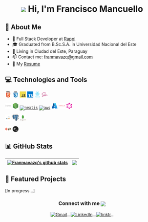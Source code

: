 <h1 align="center"><img src="https://github.com/franmavazq/franmavazq/blob/main/assets/Hi.gif" width="29px"> Hi, I'm Francisco Mancuello</h1>

## 🚀 About Me

- 💼 Full Stack Developer at [Rappi](https://www.rappi.com.co/)
- 🎓 Graduated from B.Sc.S.A. in Universidad Nacional del Este
- 📍 Living in Ciudad del Este, Paraguay
- 📫 Contact me: franmavazq@gmail.com
- 📝 My [Resume](https://docs.google.com/document/d/1C3TQsBs5j2TX1V0bq9TwR2-ga9r6xXUPJGliF7gR4Xc/edit?usp=share_link)

## 💻 Technologies and Tools

<!-- ### Frontend -->

<code><a href="https://developer.mozilla.org/en-US/docs/Web/HTML" target="_blank"><img height="20" alt="html" src="https://raw.githubusercontent.com/github/explore/80688e429a7d4ef2fca1e82350fe8e3517d3494d/topics/html/html.png"></a></code>
<code><a href="https://developer.mozilla.org/en-US/docs/Web/CSS" target="_blank"><img height="20" alt="css" src="https://raw.githubusercontent.com/github/explore/80688e429a7d4ef2fca1e82350fe8e3517d3494d/topics/css/css.png"></a></code>
<code><a href="https://developer.mozilla.org/en-US/docs/Web/JavaScript" target="_blank"><img height="20" alt="javascript" src="https://raw.githubusercontent.com/github/explore/80688e429a7d4ef2fca1e82350fe8e3517d3494d/topics/javascript/javascript.png"></a></code>
<code><a href="https://www.typescriptlang.org/" target="_blank"><img height="20" alt="typescript" src="https://raw.githubusercontent.com/github/explore/80688e429a7d4ef2fca1e82350fe8e3517d3494d/topics/typescript/typescript.png"></a></code>
<code><a href="https://react.dev/" target="_blank"><img height="20" alt="react" src="https://raw.githubusercontent.com/devicons/devicon/master/icons/react/react-original-wordmark.svg"></a></code>
<code><a href="https://sass-lang.com/" target="_blank"><img height="20" alt="sass" src="https://raw.githubusercontent.com/github/explore/80688e429a7d4ef2fca1e82350fe8e3517d3494d/topics/sass/sass.png"></a></code>


<!-- ### Backend -->

<code><a href="https://expressjs.com/" target="_blank"><img height="20" alt="express" src="https://raw.githubusercontent.com/github/explore/80688e429a7d4ef2fca1e82350fe8e3517d3494d/topics/express/express.png"></a></code>
<code><a href="https://nodejs.org/en" target="_blank"><img height="20" alt="nodejs" src="https://raw.githubusercontent.com/github/explore/80688e429a7d4ef2fca1e82350fe8e3517d3494d/topics/nodejs/nodejs.png"></a></code>
<code><a href="https://nextjs.org/" target="_blank"><img height="20" alt="nextjs" src="https://cdn.worldvectorlogo.com/logos/next-js.svg"></a></code>
<code><a href="https://aws.amazon.com/" target="_blank"><img height="20" alt="aws" src="https://cdn.iconscout.com/icon/free/png-512/aws-1869025-1583149.png"></a></code>
<code><a href="https://azure.microsoft.com/en-us" target="_blank"><img height="20" alt="azure" src="https://raw.githubusercontent.com/github/explore/80688e429a7d4ef2fca1e82350fe8e3517d3494d/topics/azure/azure.png"></a></code>
<code><a href="https://www.oracle.com/cloud/" target="_blank"><img height="20" alt="oracle" src="https://raw.githubusercontent.com/devicons/devicon/master/icons/oracle/oracle-original.svg"></a></code>
<code><a href="https://graphql.org/" target="_blank"><img height="20" alt="graphql" src="https://raw.githubusercontent.com/github/explore/5c058a388828bb5fde0bcafd4bc867b5bb3f26f3/topics/graphql/graphql.png"></a></code>

<!-- ### Databases -->

<code><a href="https://www.mysql.com/" target="_blank"><img height="20" alt="mysql" src="https://raw.githubusercontent.com/github/explore/5c058a388828bb5fde0bcafd4bc867b5bb3f26f3/topics/mysql/mysql.png"></a></code>
<code><a href="https://www.postgresql.org/" target="_blank"><img height="20" alt="postgresql" src="https://raw.githubusercontent.com/github/explore/5c058a388828bb5fde0bcafd4bc867b5bb3f26f3/topics/postgresql/postgresql.png"></a></code>
<code><a href="https://www.mongodb.com/" target="_blank"><img height="20" alt="mongodb" src="https://raw.githubusercontent.com/devicons/devicon/master/icons/mongodb/mongodb-original-wordmark.svg"></a></code>

<!-- ### Tools and Platforms -->

<code><a href="https://git-scm.com/" target="_blank"><img height="20" alt="git" src="https://raw.githubusercontent.com/github/explore/5c058a388828bb5fde0bcafd4bc867b5bb3f26f3/topics/git/git.png"></a></code>
<code><a href="https://developer.mozilla.org/en-US/docs/Learn/Tools_and_testing/Understanding_client-side_tools/Command_line" target="_blank"><img height="20" src="https://raw.githubusercontent.com/github/explore/80688e429a7d4ef2fca1e82350fe8e3517d3494d/topics/terminal/terminal.png"></a></code>

## 📊 GitHub Stats

| <a href="https://github-readme-stats.vercel.app/api?username=franmavazq&show_icons=true&include_all_commits=true&theme=buefy&hide_border=true"><img align="center" src="https://github-readme-stats.vercel.app/api?username=franmavazq&show_icons=true&include_all_commits=true&theme=buefy&hide_border=true" alt="Franmavazq's github stats" /></a> | <a href="https://github-readme-stats.vercel.app/api/top-langs/?username=franmavazq&layout=compact&theme=buefy&hide_border=true"><img align="center" src="https://github-readme-stats.vercel.app/api/top-langs/?username=franmavazq&layout=compact&theme=buefy&hide_border=true" /></a> |
| ------------- | ------------- |

## 📖 Featured Projects

[In progress...]

<div align="center">
  <h3 align="center">Connect with me <img align="center" src="https://github.com/franmavazq/franmavazq/blob/main/assets/Handshake.gif" height="33px" /></h3>
</div>
<p align="center">
 <a href="mailto:franmavazq@gmail.com" target="_blank">
  <img align="center" alt="Gmail" width="30px" src="https://www.vectorlogo.zone/logos/gmail/gmail-icon.svg" /> &nbsp;
 </a>
 <a href="https://www.linkedin.com/in/franmavazq/" target="_blank">
  <img align="center" alt="LinkedIn" width="30px" src="https://www.vectorlogo.zone/logos/linkedin/linkedin-icon.svg" /> &nbsp;
 </a>
 <a href="https://linktr.ee/franmavazq" target="_blank">
  <img align="center" alt="linktr" width="30px" src="https://api.blog.production.linktr.ee/wp-content/uploads/2022/06/Avatar-Symbol-Canopy.png" /> &nbsp;
 </a>
  <br/>
  <br/>
</p>
